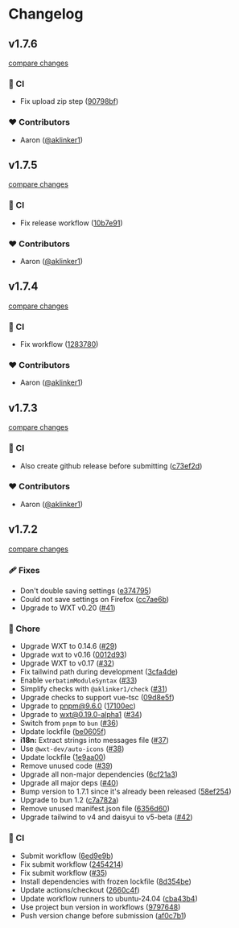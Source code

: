 # Changelog

## v1.7.6

[compare changes](https://github.com/aklinker1/github-better-line-counts/compare/v1.7.5...v1.7.6)

### 🤖 CI

- Fix upload zip step ([90798bf](https://github.com/aklinker1/github-better-line-counts/commit/90798bf))

### ❤️ Contributors

- Aaron ([@aklinker1](https://github.com/aklinker1))

## v1.7.5

[compare changes](https://github.com/aklinker1/github-better-line-counts/compare/v1.7.4...v1.7.5)

### 🤖 CI

- Fix release workflow ([10b7e91](https://github.com/aklinker1/github-better-line-counts/commit/10b7e91))

### ❤️ Contributors

- Aaron ([@aklinker1](https://github.com/aklinker1))

## v1.7.4

[compare changes](https://github.com/aklinker1/github-better-line-counts/compare/v1.7.3...v1.7.4)

### 🤖 CI

- Fix workflow ([1283780](https://github.com/aklinker1/github-better-line-counts/commit/1283780))

### ❤️ Contributors

- Aaron ([@aklinker1](https://github.com/aklinker1))

## v1.7.3

[compare changes](https://github.com/aklinker1/github-better-line-counts/compare/v1.7.2...v1.7.3)

### 🤖 CI

- Also create github release before submitting ([c73ef2d](https://github.com/aklinker1/github-better-line-counts/commit/c73ef2d))

### ❤️ Contributors

- Aaron ([@aklinker1](https://github.com/aklinker1))

## v1.7.2

[compare changes](https://github.com/aklinker1/github-better-line-counts/compare/v1.7.0...v1.7.2)

### 🩹 Fixes

- Don't double saving settings ([e374795](https://github.com/aklinker1/github-better-line-counts/commit/e374795))
- Could not save settings on Firefox ([cc7ae6b](https://github.com/aklinker1/github-better-line-counts/commit/cc7ae6b))
- Upgrade to WXT v0.20 ([#41](https://github.com/aklinker1/github-better-line-counts/pull/41))

### 🏡 Chore

- Upgrade WXT to 0.14.6 ([#29](https://github.com/aklinker1/github-better-line-counts/pull/29))
- Upgrade wxt to v0.16 ([0012d93](https://github.com/aklinker1/github-better-line-counts/commit/0012d93))
- Upgrade WXT to v0.17 ([#32](https://github.com/aklinker1/github-better-line-counts/pull/32))
- Fix tailwind path during development ([3cfa4de](https://github.com/aklinker1/github-better-line-counts/commit/3cfa4de))
- Enable `verbatimModuleSyntax` ([#33](https://github.com/aklinker1/github-better-line-counts/pull/33))
- Simplify checks with `@aklinker1/check` ([#31](https://github.com/aklinker1/github-better-line-counts/pull/31))
- Upgrade checks to support vue-tsc ([09d8e5f](https://github.com/aklinker1/github-better-line-counts/commit/09d8e5f))
- Upgrade to pnpm@9.6.0 ([17100ec](https://github.com/aklinker1/github-better-line-counts/commit/17100ec))
- Upgrade to wxt@0.19.0-alpha1 ([#34](https://github.com/aklinker1/github-better-line-counts/pull/34))
- Switch from `pnpm` to `bun` ([#36](https://github.com/aklinker1/github-better-line-counts/pull/36))
- Update lockfile ([be0605f](https://github.com/aklinker1/github-better-line-counts/commit/be0605f))
- **i18n:** Extract strings into messages file ([#37](https://github.com/aklinker1/github-better-line-counts/pull/37))
- Use `@wxt-dev/auto-icons` ([#38](https://github.com/aklinker1/github-better-line-counts/pull/38))
- Update lockfile ([1e9aa00](https://github.com/aklinker1/github-better-line-counts/commit/1e9aa00))
- Remove unused code ([#39](https://github.com/aklinker1/github-better-line-counts/pull/39))
- Upgrade all non-major dependencies ([6cf21a3](https://github.com/aklinker1/github-better-line-counts/commit/6cf21a3))
- Upgrade all major deps ([#40](https://github.com/aklinker1/github-better-line-counts/pull/40))
- Bump version to 1.7.1 since it's already been released ([58ef254](https://github.com/aklinker1/github-better-line-counts/commit/58ef254))
- Upgrade to bun 1.2 ([c7a782a](https://github.com/aklinker1/github-better-line-counts/commit/c7a782a))
- Remove unused manifest.json file ([6356d60](https://github.com/aklinker1/github-better-line-counts/commit/6356d60))
- Upgrade tailwind to v4 and daisyui to v5-beta ([#42](https://github.com/aklinker1/github-better-line-counts/pull/42))

### 🤖 CI

- Submit workflow ([6ed9e9b](https://github.com/aklinker1/github-better-line-counts/commit/6ed9e9b))
- Fix submit workflow ([2454214](https://github.com/aklinker1/github-better-line-counts/commit/2454214))
- Fix submit workflow ([#35](https://github.com/aklinker1/github-better-line-counts/pull/35))
- Install dependencies with frozen lockfile ([8d354be](https://github.com/aklinker1/github-better-line-counts/commit/8d354be))
- Update actions/checkout ([2660c4f](https://github.com/aklinker1/github-better-line-counts/commit/2660c4f))
- Update workflow runners to ubuntu-24.04 ([cba43b4](https://github.com/aklinker1/github-better-line-counts/commit/cba43b4))
- Use project bun version in workflows ([9797648](https://github.com/aklinker1/github-better-line-counts/commit/9797648))
- Push version change before submission ([af0c7b1](https://github.com/aklinker1/github-better-line-counts/commit/af0c7b1))

